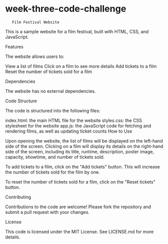 # week-three-code-challenge
       Film Festival Website

This is a sample website for a film festival, built with HTML, CSS, and JavaScript.

Features

The website allows users to:

View a list of films
Click on a film to see more details
Add tickets to a film
Reset the number of tickets sold for a film

Dependencies

The website has no external dependencies.

Code Structure

The code is structured into the following files:

index.html: the main HTML file for the website
styles.css: the CSS stylesheet for the website
app.js: the JavaScript code for fetching and rendering films, as well as updating ticket counts
How to Use

Upon opening the website, the list of films will be displayed on the left-hand side of the screen. Clicking on a film will display its details on the right-hand side of the screen, including its title, runtime, description, poster image, capacity, showtime, and number of tickets sold.

To add tickets to a film, click on the "Add tickets" button. This will increase the number of tickets sold for the film by one.

To reset the number of tickets sold for a film, click on the "Reset tickets" button.

Contributing

Contributions to the code are welcome! Please fork the repository and submit a pull request with your changes.

License

This code is licensed under the MIT License. See LICENSE.md for more details.
